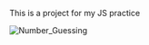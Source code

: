 This is a project for my JS practice


![Number_Guessing](https://github.com/user-attachments/assets/a14e27a7-0f5e-44ee-9bc5-2f8b4cca1da0)
